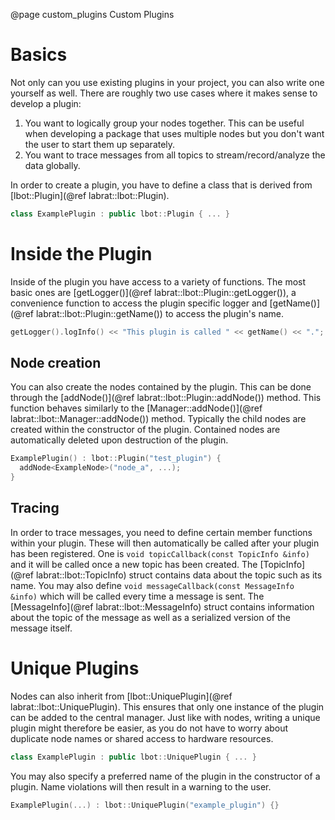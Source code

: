 @page custom_plugins Custom Plugins

# Basics
Not only can you use existing plugins in your project, you can also write one yourself as well. There are roughly two use cases where it makes sense to develop a plugin:
1. You want to logically group your nodes together. This can be useful when developing a package that uses multiple nodes but you don't want the user to start them up separately.
2. You want to trace messages from all topics to stream/record/analyze the data globally.

In order to create a plugin, you have to define a class that is derived from [lbot::Plugin](@ref labrat::lbot::Plugin).
```cpp
class ExamplePlugin : public lbot::Plugin { ... }
```

# Inside the Plugin
Inside of the plugin you have access to a variety of functions. The most basic ones are [getLogger()](@ref labrat::lbot::Plugin::getLogger()), a convenience function to access the plugin specific logger and [getName()](@ref labrat::lbot::Plugin::getName()) to access the plugin's name.
```cpp
getLogger().logInfo() << "This plugin is called " << getName() << ".";
```

## Node creation
You can also create the nodes contained by the plugin. This can be done through the [addNode()](@ref labrat::lbot::Plugin::addNode()) method. This function behaves similarly to the [Manager::addNode()](@ref labrat::lbot::Manager::addNode()) method. Typically the child nodes are created within the constructor of the plugin. Contained nodes are automatically deleted upon destruction of the plugin.
```cpp
ExamplePlugin() : lbot::Plugin("test_plugin") {
  addNode<ExampleNode>("node_a", ...);
}
```

## Tracing
In order to trace messages, you need to define certain member functions within your plugin. These will then automatically be called after your plugin has been registered. One is `void topicCallback(const TopicInfo &info)` and it will be called once a new topic has been created. The [TopicInfo](@ref labrat::lbot::TopicInfo) struct contains data about the topic such as its name. You may also define `void messageCallback(const MessageInfo &info)` which will be called every time a message is sent. The [MessageInfo](@ref labrat::lbot::MessageInfo) struct contains information about the topic of the message as well as a serialized version of the message itself.

# Unique Plugins
Nodes can also inherit from [lbot::UniquePlugin](@ref labrat::lbot::UniquePlugin). This ensures that only one instance of the plugin can be added to the central manager. Just like with nodes, writing a unique plugin might therefore be easier, as you do not have to worry about duplicate node names or shared access to hardware resources.
```cpp
class ExamplePlugin : public lbot::UniquePlugin { ... }
```

You may also specify a preferred name of the plugin in the constructor of a plugin. Name violations will then result in a warning to the user.
```cpp
ExamplePlugin(...) : lbot::UniquePlugin("example_plugin") {}
```
